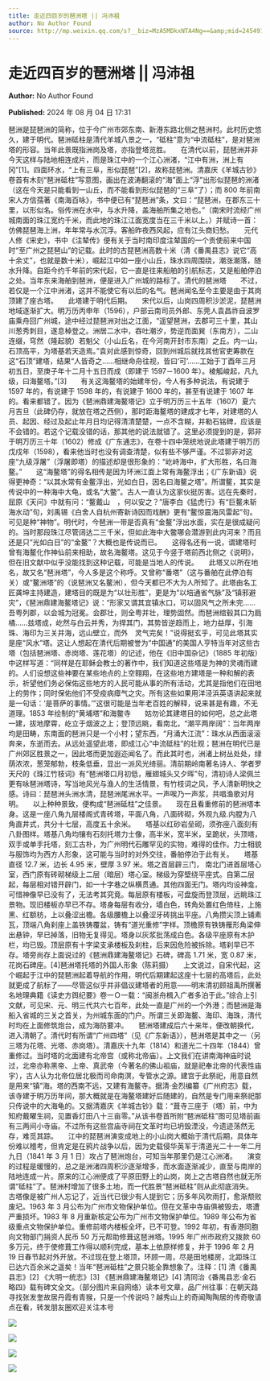 ```yaml
---
title: 走近四百岁的琶洲塔 || 冯沛祖
author: No Author Found
source: http://mp.weixin.qq.com/s?__biz=MzA5MDkxNTA4Ng==&amp;mid=2454915564&amp;idx=1&amp;sn=5833e1e0026456cd730d803d1af7d07f&amp;chksm=87a3c18db0d4489be0924926be0589d59ee4ada04de4630c3cc6d17fb610ea8e0415eeb3466f#rd
---
```


# 走近四百岁的琶洲塔 || 冯沛祖

**Author:** No Author Found

**Published:** 2024 年 08 月 04 日 17:31

琶洲是琵琶洲的简称，位于今广州市郊东南、新港东路北侧之琶洲村。此村历史悠久，建于明代。琶洲砥柱是清代羊城八景之一，“砥柱”意为“中流砥柱”，是对琶洲塔的形容。当年此景既指洲岗及塔，亦指登塔览胜。　　在清代以前，琵琶洲并非今天这样与陆地相连成片，而是珠江中的一个江心洲渚，“江中有洲，洲上有冈”[1]。四面环水，“上有三阜，形似琵琶”[2]，故称琵琶洲。清嘉庆《羊城古钞》卷首有木刻“琶洲砥柱”写意图，画出在波涛翻滚的“海”面上“浮”出形似琵琶的洲渚（这在今天是只能看到一山丘，而不能看到形似琵琶的“三阜”了）；而 800 年前南宋人方信孺著《南海百咏》，书中便已有“琵琶洲”条，文曰：“琵琶洲，在郡东三十里，以形似名。俗传洲在水中，与水升降，盖海舶所集之地也。”（南宋时流经广州城南面的珠江宽约千米，而此地的珠江江面宽度当在三千米以上。）并赋诗一首：仿佛琵琶海上洲，年年常与水沉浮。客船昨夜西风起，应有江头商妇愁。　　元代人修《宋史》，书中《注辇传》便有关于当时南印度注辇国的一个贡使前来中国时“至广州之琵琶山”的记载。此时的古琵琶洲高数十米（清《番禺县志》说它“高十余丈”，也就是数十米），崛起江中如一座小山丘，珠水四周围绕，潮涨潮落，随水升降。自距今约千年前的宋代起，它一直是往来船舶的引航标志，又是船舶停泊之处。当年东来海舶到琶洲，便是进入广州城的路标了。清代的琶洲塔　　不过，若仅是一个江中洲渚，这并不能使它有以后的名气。琶洲闻名至今主要是由于其岗顶建了座古塔。　　此塔建于明代后期。　　宋代以后，山岗四周积沙淤泥，琵琶洲地域逐渐扩大。明万历丙申年（1596），户部云南司员外郎、东莞人袁昌祚自波罗庙乘舟回广州城，途中经过琵琶洲对出之江面，“遥望琶洲，去郡可三十里，其山川葱秀刺目，遂息棹登之。洲居二水中，吞吐潮汐，势逆而面巽（东南方），二山连缀，穹然（隆起貌）若魁父（小山丘名，在今河南开封市东南）之丘。内一山，石顶高平，为塔基若天造焉。”袁对此感到惊奇，回到州城后就找其他官吏筹款在这“石顶”建塔，结果“人皆奇之……相继命舟往视，皆曰‘可’……工始于丁酉年三月初五日，至庚子年十二月十五日而成（即建于 1597－1600 年）。棱觚峻起，凡九级，曰海鳌塔。”[3]　　有关这海鳌塔的始建年份，今人有多种说法，有说建于 1597 年的，有说建于 1598 年的，有说建于 1600 年的，甚至有说建于 1607 年的。看来都错了。因为《琶洲鼎建海鳌塔记》立于明万历三十五年（1607）夏六月吉旦（此碑仍存，就放在塔之西侧），那时距海鳌塔的建成才七年，对建塔的人员、起因、经过及起止年月日均记得清清楚楚，一点不含糊，并勒石铭碑，应该是不会错的。若这个记载没错的话，那其他的说法就错了。这里必须提到的是，郭非于明万历三十年（1602）修成《广东通志》，在卷十四中笼统地说此塔建于明万历戊戍年（1598），看来他当时也没有调查清楚，似有些不够严谨。不过郭非对这座“九级浮屠”（浮屠即塔）的描述却是很形象的：“屹峙海中，扩大形胜，名曰海鳌。”　　这“海鳌塔”的得名相传是因为环洲江面上常有海鳌浮出；《广东新语》说得更神奇：“以其水常有金鳌浮出，光如白日，因名曰海鳌之塔”。所谓鳌，其实是传说中的一种海中大龟，或名“大鳖”。古人一直认为这家伙挺厉害。远在先秦时，屈原《天问》中就有问：“鳌戴山　，何以安之？”唐李白《猛虎行》有“巨鳌未斩海水动”句，刘禹锡《白舍人自杭州寄新诗因而戏酬》更有“鳌惊震海风雷起”句。可见是种“神物”。明代时，今琶洲一带是否真有“金鳌”浮出水面，实在是很成疑问的。当时那段珠江尽管阔达二三千米，但如此海中大鳖哪会潜游到此内河来？而且还是只“光如白日”的“金鳌”？大概也是传说而已。　　这得名还有一说，谓建塔时曾有海鳌化作神仙前来相助，故名海鳌塔。这见于今竖于塔前西北侧之《说明》，但在旧文献中似乎没能找到这种记载，可能是当地人的传说。　　此塔又以所在地名，故又名“琶洲塔”，今人多是这个称呼。又曾称“番塔”（这与番舶在此停泊有关）或“鳌洲塔”的（说琶洲又名鳌洲），但今天都已不大为人所知了。此塔由名工匠龚坤主持建造，建塔目的既是为“以壮形胜”，更是为“以培通省气脉”及“镇邪避灾”，《琶洲鼎建海鳌塔记》说：“形家又谓其宜镇水口，可以固风气之所未完……吾粤列郡，以会城为冠冕。会郡壮，则全粤并壮，理势固然。而琶洲绾毂其口为扃橘……兹塔成，屹然与白云并秀，为捍其门，其势皆逆趋而上，地力益厚，引海珠、海印为三关并海，远山壁立，而外　灵气完矣！”说得挺玄乎，可见此塔其实是座“风水”塔。这让人想起在清代后期被誉为“中国通”的美国人亨特当年对这些古塔（包括琶洲塔、赤岗塔、莲花塔）的记述，他在《旧中国杂记》（1885 年初版）中这样写道：“同样是在耶稣会教士的著作中，我们知道这些塔是为神的灵魂而建的。人们设想这些神要在某些地点的上空翱翔，在这些地方建塔是一种和解的表示，祈望他们务必保佑这些地方的人民可能从事的所有活动，尤其是指他们在田地上的劳作；同时保佑他们不受疫病瘴气之灾。所有这些如果用洋泾浜英语讲起来就是一句话：‘是菩萨的事情。’”这很可能是当年老百姓的解释，说来甚是有趣，不无道理。1853 年绘制的“黄埔塔”和海鳖寺　　姑勿论其建塔目的如何吧，总之此塔一建，拔地摩霄，屹立于烟波之上；登顶远眺，看南北，“潮平两岸阔”：当年两岸均是田畴，东南面的琶洲只是一个小村；望东西，“月涌大江流”：珠水从西面滚滚奔来，东逝而去。从远处遥望此塔，即成江心“中流砥柱”的壮观；琶洲在明代已是广州郊区胜景之一，因此塔而更加遐迩闻名了。而此其时也，洲渚上树丛处处，绿荫浓浓，葱笼郁勃，枝条低垂，显出一派风光绮丽。清前期岭南著名诗人、学者罗天尺的《珠江竹枝词》有“琶洲塔口月初低，雁翅城头又夕晖”句，清初诗人梁佩兰更有咏琶洲塔诗，写当地风光与渔人的生活情景，有竹枝词之风，予人清新明快之感。诗曰：琵琶洲头洲水清，琵琶洲尾洲水平。一声唉乃一声浆，共唱渔歌对月明。　　以上种种景致，便构成“琶洲砥柱”之佳景。　　现在且看重修前的琶洲塔本身。这是一座八角九层楼阁式青砖塔，平面八角，八面砖砌，外观九级.内膛为八角直井式，共分十七层，高度五十余米。　　塔基以红砂岩垒砌，须弥座八面刻有八卦图样。塔基八角均镶有石刻托塔力士像，高半米，宽半米，呈跪状，头顶塔，双手或单手托塔，刻工古朴，为广州明代石雕罕见的实物，难得的佳作。力士相貌与服饰均为西方人形象，这可能与当时的对外交往，番舶停泊于此有关。　　塔基直径 12.7 米，边长 4.95 米，壁厚 3.97 米。塔之首层辟三门， 南北门进首层塔心室，西门原有砖砌梯级上二层（暗层）塔心室。梯级为穿壁绕平座式。自第二层起，每层相对错开辟门，如一十字巷之纵横贯通。其他四面无门。塔内均设神龛，可惜神像早已没有了，无法考其究竟。每层原有楼板，可盘旋而登顶层，远眺珠江景物。现旧楼板亦早已不存。塔身每层有收分，墙白色，转角处置红色倚柱，上施黑、红额枋，上以叠涩出檐。各级腰檐上以叠涩牙砖挑出平座。八角攒尖顶上铺素瓦，顶端八角刹座上盖铁铸覆盆，铸有“道光重修”字样。顶檐原有铁铸雁形角梁伸出悬钟，早已掉落，旧物无复得见。塔身以灰浆批荡成白色。各级平座原有木护栏，均已毁。顶层原有十字梁支承楼板及刹柱，后来因危险被拆除。塔刹早已不存。塔旁尚存上面说过的《琶洲鼎建海鳌塔记》石碑，碑高 1.71 米，宽 0.87 米，花岗石碑座。[4]琶洲塔托塔的外国人形象（陈莉摄）　　上文说过，自宋代起，这个崛起于江中的琵琶洲起着导航的作用，明代后期建起这座十七层的高塔后，此处就更成了航标了——尽管这似乎并非倡议建塔者的用意——明末清初顾祖禹所撰著名地理典籍《读史方舆纪要》卷一Ｏ一载：“闽浙舟楫入广者多泊于此。”综合上引文献，可见宋、元、明三代共六七百年，此处一直是广州的一个外港；而琶洲是海船入省城的三关之首关，为州城东面的门户。所谓三关即海鳌、海印、海珠，清代时均在上面修筑炮台，成为海防要冲。　　琶洲塔建成后六十来年，便改朝换代，进入清朝了。清代时有所谓“广州四塔”（见《广东新语》），琶洲塔是其中之一（另三塔为花塔、光塔、赤岗塔）。清嘉庆十九年（1814）和道光二十四年（1844）曾重修过。当时塔的北面建有北帝宫（或称北帝庙）。上文我们在讲南海神庙时说过，北帝亦称黑帝、上帝、真武帝（今著名的佛山祖庙，就是祀奉北帝的代表性庙宇），古人认为北帝位居北极而司命南溟，专管水之源。建宫于此祭祀，用意自然是用来“镇”海。塔的西南不远，又建有海鳌寺。据清·金烈编纂《广州府志》载，该寺建于明万历年间，那大概就是在海鳌塔建好后随建的，自然是专门用来祭祀那只传说中的大海龟的。又据清嘉庆《羊城古钞》载：“葺寺三座于（塔）前，中为知府戴曜生祠，见置香灯田八十三亩零。”从该书卷首所附“琶洲砥柱”图可见塔前画有三两间小寺庙。不过所有这些宫庙寺祠在文革时均已坍毁湮没，今遗迹荡然无存，难觅其踪。　　江中的琵琶洲演变成地上的小山岗大概始于清代后期，具体年份难以稽考，但肯定是在鸦片战争以后，因为史载侵华英军于清道光二十一年二月九日（1841 年 3 月 1 日）攻占了琶洲炮台，可知当年那里仍是江心洲渚。　　演变的过程是缓慢的，总之是洲渚四周积沙逐渐增多，而水面逐渐减少，直至与南岸的陆地连成一片。原来的江心洲便成了平原田野上的山岗，岗上之古塔自然也就无所谓“砥柱”了。琶洲村增加了很多土地，而一代胜景“琶洲砥柱”则从此彻底消失。　　古塔像是被广州人忘记了，近当代已很少有人提到它；历多年风吹雨打，愈渐颓败废圮。1963 年 3 月公布为广州市文物保护单位。但在文革中寺庙俱被毁去，塔遭严重损坏。1983 年 8 月重新核定公布为广州市文物保护单位。1989 年公布为省级重点文物保护单位。重修前塔内楼板全坏，已不可登。1992 年初，有香港同胞向文物部门捐资人民币 50 万元帮助修葺这琶洲塔。1995 年广州市政府又拨款 60 多万元，终于使修葺工作得以顺利完成，基本上依原样修复，并于 1996 年 2 月 19 日春节起对外开放。不过现在登上塔顶，环顾一周，尽是田地楼房，北距珠江已达六百余米之遥矣！当年“琶洲砥柱”之景只能全靠想象了。注释：[1] 清《番禺县志》[2] 《大明一统志》[3] 《琶洲鼎建海鳌塔记》[4] 清同治《番禺县志·金石略四》载有碑文全文。（部分图片来自网络）读本号文章，品广州往事：在朝天路寻找张发奎故居丹霞有青猴，只是一个传说吗？越秀山上的奇闻陶陶居的传奇敬请点在看，转发朋友圈欢迎关注本号

![](https://mmbiz.qpic.cn/mmbiz_jpg/PJWG74pLsMZ51XFsHN3H4zziaGHfhWnj7qPdCWdBFqZPcc2ZohEWKV8sGZCpKsbauLrORfcKlWfwrz74iahFicQrQ/640?from=appmsg)

![](https://mmbiz.qpic.cn/mmbiz_jpg/PJWG74pLsMZ51XFsHN3H4zziaGHfhWnj7FMoqQn7TicJEOBM2oosoV3HBqhFHtVkJZI6JrIzO62aOqMdmCbI2Xsg/640?from=appmsg)

![](https://mmbiz.qpic.cn/mmbiz_jpg/PJWG74pLsMZ51XFsHN3H4zziaGHfhWnj75bkNoJvIhguxiaYicmSvhyzqDBOJzdc5YZroiaXeMo5pibbicJ7Ch8tddww/640?from=appmsg)

![](https://mmbiz.qpic.cn/mmbiz_jpg/PJWG74pLsMZ51XFsHN3H4zziaGHfhWnj7ibbcfXT7WoUGjeRPrXUupllVVA0JicKuynV4sRBicgPXhpz0hRw1qVGrA/640?from=appmsg)
